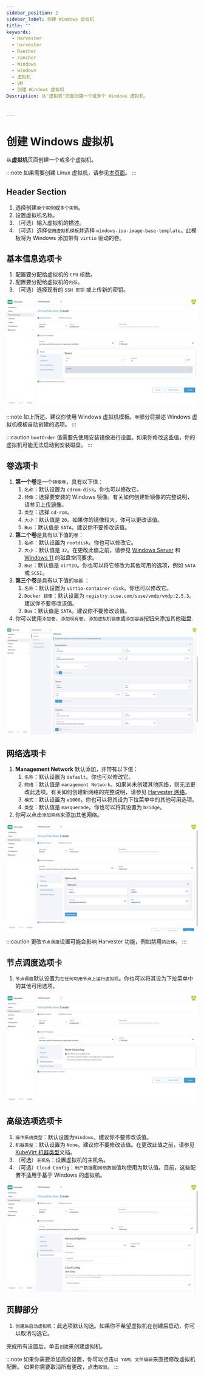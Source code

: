 ```yaml
---
sidebar_position: 2
sidebar_label: 创建 Windows 虚拟机
title: ""
keywords:
  - Harvester
  - harvester
  - Rancher
  - rancher
  - Windows
  - windows
  - 虚拟机
  - VM
  - 创建 Windows 虚拟机
Description: 从"虚拟机"页面创建一个或多个 Windows 虚拟机。


---
```


# 创建 Windows 虚拟机

从**虚拟机**页面创建一个或多个虚拟机。

:::note
如果需要创建 Linux 虚拟机，请参见[本页面](./create-vm.md)。
:::

## Header Section

1. 选择创建`单个实例`或`多个实例`。
1. 设置虚拟机名称。
1. （可选）输入虚拟机的描述。
1. （可选）选择`使用虚拟机模板`并选择 `windows-iso-image-base-template`。此模板将为 Windows 添加带有 `virtio` 驱动的卷。

## 基本信息选项卡

1. 配置要分配给虚拟机的 `CPU` 核数。
1. 配置要分配给虚拟机的`内存`。
1. （可选）选择现有的 `SSH 密钥` 或上传新的密钥​​。

![create-windows-vm](assets/create-windows-vm.png)

:::note
如上所述，建议你使用 Windows 虚拟机模板。`卷`部分将描述 Windows 虚拟机模板自动创建的选项。
:::

:::caution
`bootOrder` 值需要先使用安装镜像进行设置。如果你修改这些值，你的虚拟机可能无法启动到安装磁盘。
:::

## 卷选项卡

1. **第一个卷**是一个`镜像卷`，具有以下值：
   1. `名称`：默认设置为 `cdrom-disk`。你也可以修改它。
   2. `镜像`：选择要安装的 Windows 镜像。有关如何创建新镜像的完整说明，请参见[上传镜像](../upload-image/)。
   3. `类型`：选择 `cd-rom`。
   4. `大小`：默认值是 `20`。如果你的镜像较大，你可以更改该值。
   5. `Bus`：默认值是 `SATA`。建议你不要修改该值。
2. **第二个卷**是具有以下值的`卷`：
   1. `名称`：默认设置为 `rootdisk`。你也可以修改它。
   2. `大小`：默认值是 `32`。在更改此值之前，请参见 [Windows Server](https://docs.microsoft.com/en-us/windows-server/get-started/hardware-requirements#storage-controller-and-disk-space-requirements) 和 [Windows 11](https://docs.microsoft.com/en-us/windows/whats-new/windows-11-requirements#hardware-requirements) 的磁盘空间要求。
   3. `Bus`：默认值是 `VirtIO`。你也可以将它修改为其他可用的选项，例如 `SATA` 或 `SCSI`。
3. **第三个卷**是具有以下值的`容器` ：
   1. `名称`：默认设置为 `virtio-container-disk`。你也可以修改它。
   2. `Docker 镜像`：默认设置为 `registry.suse.com/suse/vmdp/vmdp:2.5.3`。建议你不要修改该值。
   3. `Bus`：默认值是 `SATA`。建议你不要修改该值。
4. 你可以使用`添加卷`、`添加现有卷`、`添加虚拟机镜像`或`添加容器`按钮来添加其他磁盘.

![create-windows-vm-volumes](assets/create-windows-vm-volumes.png)

## 网络选项卡

1. **Management Network** 默认添加，并带有以下值：
   1. `名称`：默认设置为 `default`。你也可以修改它。
   2. `网络`：默认值是 `management Network`。如果尚未创建其他网络，则无法更改此选项。有关如何创建新网络的完整说明，请参见 [Harvester 网络](../networking/harvester-network)。
   3. `模式`：默认设置为 `e1000`。你也可以将其设为下拉菜单中的其他可用选项。
   4. `类型`：默认值是 `masquerade`。你也可以将其设置为 `bridge`。
2. 你可以点击`添加网络`来添加其他网络。

![create-windows-vm-networks](assets/create-windows-vm-networks.png)

:::caution
更改`节点调度`设置可能会影响 Harvester 功能，例如禁用`热迁移`。
:::

## 节点调度选项卡

1. `节点调度`默认设置为`在任何可用节点上运行虚拟机`。你也可以将其设为下拉菜单中的其他可用选项。

![create-windows-vm-scheduling](assets/create-windows-vm-scheduling.png)

## 高级选项选项卡

1. `操作系统类型`：默认设置为`Windows`。建议你不要修改该值。
2. `机器类型`：默认设置为 `None`。建议你不要修改该值。在更改此值之前，请参见 [KubeVirt 机器类型](https://kubevirt.io/user-guide/virtual_machines/virtual_hardware/#machine-type)文档。
3. （可选）`主机名`：设置虚拟机的主机名。
4. （可选）`Cloud Config`：`用户数据`和`网络数据`值均使用为默认值。目前，这些配置不适用于基于 Windows 的虚拟机。

![create-windows-vm-advanced](assets/create-windows-vm-advanced.png)

## 页脚部分

1. `创建后启动虚拟机`：此选项默认勾选。如果你不希望虚拟机在创建后启动，你可以取消勾选它。

完成所有设置后，单击`创建`来创建虚拟机。

:::note
如果你需要添加高级设置，你可以点击`以 YAML 文件编辑`来直接修改虚拟机配置。
如果你需要取消所有更改，点击`取消`。
:::
